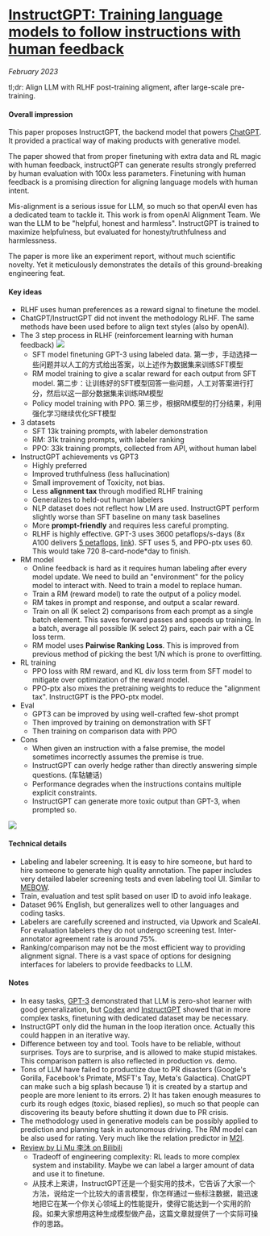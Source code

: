 # [InstructGPT: Training language models to follow instructions with human feedback](https://arxiv.org/abs/2203.02155)

_February 2023_

tl;dr: Align LLM with RLHF post-training aligment, after large-scale pre-training.

#### Overall impression
This paper proposes InstructGPT, the backend model that powers [ChatGPT](https://openai.com/blog/chatgpt/). It provided a practical way of making products with generative model.

The paper showed that from proper finetuning with extra data and RL magic with human feedback, instructGPT can generate results strongly preferred by human evaluation with 100x less parameters. Finetuning with human feedback is a promising direction for aligning language models with human intent. 

Mis-alignment is a serious issue for LLM, so much so that openAI even has a dedicated team to tackle it. This work is from openAI Alignment Team. We wan the LLM to be "helpful, honest and harmless". InstructGPT is trained to maximize helpfulness, but evaluated for honesty/truthfulness and harmlessness. 

The paper is more like an experiment report, without much scientific novelty. Yet it meticulously demonstrates the details of this ground-breaking engineering feat.

#### Key ideas
- RLHF uses human preferences as a reward signal to finetune the model.
- ChatGPT/InstructGPT did not invent the methodology RLHF. The same methods have been used before to align text styles (also by openAI). 
- The 3 step process in RLHF (reinforcement learning with human feedback)
![](https://cdn.openai.com/chatgpt/draft-20221129c/ChatGPT_Diagram.svg)
	- SFT model finetuning GPT-3 using labeled data. 第一步，手动选择一些问题并以人工的方式给出答案，以上述作为数据集来训练SFT模型
	- RM model training to give a scalar reward for each output from SFT model. 第二步：让训练好的SFT模型回答一些问题，人工对答案进行打分，然后以这一部分数据集来训练RM模型
	- Policy model training with PPO. 第三步，根据RM模型的打分结果，利用强化学习继续优化SFT模型
- 3 datasets
	- SFT 13k training prompts, with labeler demonstration
	- RM: 31k training prompts, with labeler ranking 
	- PPO: 33k training prompts, collected from API, without human label
- InstructGPT achievements vs GPT3
	- Highly preferred
	- Improved truthfulness (less hallucination)
	- Small improvement of Toxicity, not bias.
	- Less **alignment tax** through modified RLHF training
	- Generalizes to held-out human labelers
	- NLP dataset does not reflect how LM are used. InstructGPT perform slightly worse than SFT baseline on many task baselines
	- More **prompt-friendly** and requires less careful prompting.
	- RLHF is highly effective. GPT-3 uses 3600 petaflops/s-days (8x A100 delivers [5 petaflops](https://nvidianews.nvidia.com/news/nvidia-ships-worlds-most-advanced-ai-system-nvidia-dgx-a100-to-fight-covid-19-third-generation-dgx-packs-record-5-petaflops-of-ai-performance), [link](https://twitter.com/id_aa_carmack/status/1192513743974019072?lang=en)). SFT uses 5, and PPO-ptx uses 60. This would take 720 8-card-node*day to finish.
- RM model
	- Online feedback is hard as it requires human labeling after every model update. We need to build an "environment" for the policy model to interact with. Need to train a model to replace human.
	- Train a RM (reward model) to rate the output of a policy model. 
	- RM takes in prompt and response, and output a scalar reward.
	- Train on all (K select 2) comparisons from each prompt as a single batch element. This saves forward passes and speeds up training. In a batch, average all possible (K select 2) pairs, each pair with a CE loss term.
	- RM model uses **Pairwise Ranking Loss**. This is improved from previous method of picking the best 1/N which is prone to overfitting.
- RL training
	- PPO loss with RM reward, and KL div loss term from SFT model to mitigate over optimization of the reward model.
	- PPO-ptx also mixes the pretraining weights to reduce the "alignment tax". InstructGPT is the PPO-ptx model.
- Eval
	- GPT3 can be improved by using well-crafted few-shot prompt
	- Then improved by training on demonstration with SFT
	- Then training on comparison data with PPO
- Cons
	- When given an instruction with a false premise, the model sometimes incorrectly assumes the premise is true. 
	- InstructGPT can overly hedge rather than directly answering simple questions. (车轱辘话)
	- Performance degrades when the instructions contains multiple explicit constraints. 
	- InstructGPT can generate more toxic output than GPT-3, when prompted so.

	
![](https://miro.medium.com/v2/resize:fit:1200/format:webp/1*--3MnQ-ktKKTddi-QzFrvA.png)

#### Technical details
- Labeling and labeler screening. It is easy to hire someone, but hard to hire someone to generate high quality annotation. The paper includes very detailed labeler screening tests and even labeling tool UI. Similar to [MEBOW](mebow.md).
- Train, evaluation and test split based on user ID to avoid info leakage.
- Dataset 96% English, but generalizes well to other languages and coding tasks. 
- Labelers are carefully screened and instructed, via Upwork and ScaleAI. For evaluation labelers they do not undergo screening test. Inter-annotator agreement rate is around 75%.
- Ranking/comparison may not be the most efficient way to providing alignment signal. There is a vast space of options for designing interfaces for labelers to provide feedbacks to LLM.

#### Notes
- In easy tasks, [GPT-3](gpt3.md) demonstrated that LLM is zero-shot learner with good generalization, but [Codex](codex.md) and [InstructGPT](instructgpt.md) showed that in more complex tasks, finetuning with dedicated dataset may be necessary. 
- InstructGPT only did the human in the loop iteration once. Actually this could happen in an iterative way.
- Difference between toy and tool. Tools have to be reliable, without surprises. Toys are to surprise, and is allowed to make stupid mistakes. This comparison pattern is also reflected in production vs. demo.
- Tons of LLM have failed to productize due to PR disasters (Google's Gorilla, Facebook's Primate, MSFT's Tay, Meta's Galactica). ChatGPT can make such a big splash because 1) it is created by a startup and people are more lenient to its errors. 2) It has taken enough measures to curb its rough edges (toxic, biased replies), so much so that people can discovering its beauty before shutting it down due to PR crisis. 
- The methodology used in generative models can be possibly applied to prediction and planning task in autonomous driving. The RM model can be also used for rating. Very much like the relation predictor in [M2I](m2i.md).
- [Review by Li Mu 李沐 on Bilibili](https://www.bilibili.com/video/BV1hd4y187CR)
	- Tradeoff of engineering complexity: RL leads to more complex system and instability. Maybe we can label a larger amount of data and use it to finetune.
	- 从技术上来讲，InstructGPT还是一个挺实用的技术，它告诉了大家一个方法，说给定一个比较大的语言模型，你怎样通过一些标注数据，能迅速地把它在某一个你关心领域上的性能提升，使得它能达到一个实用的阶段。如果大家想用这种生成模型做产品，这篇文章就提供了一个实际可操作的思路。